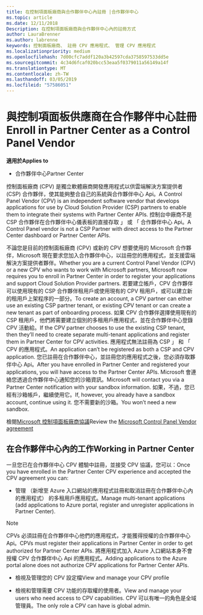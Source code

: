 ```yaml
---
title: 在控制項面板廠商與合作夥伴中心內註冊 |合作夥伴中心
ms.topic: article
ms.date: 12/11/2018
Description: 在控制項面板廠商與合作夥伴中心內的註冊方式
author: LauraBrenner
ms.author: labrenne
keywords: 控制面板廠商、 註冊 CPV 應用程式、 管理 CPV 應用程式
ms.localizationpriority: medium
ms.openlocfilehash: 7d00cfc7addf120a3b42597cda3758597533dd5e
ms.sourcegitcommit: 4c34d6fcaf020bcc53eaa5f0379011a56149a14f
ms.translationtype: MT
ms.contentlocale: zh-TW
ms.lasthandoff: 03/05/2019
ms.locfileid: "57586051"
---
```

# <a name="enroll-in-partner-center-as-a-control-panel-vendor"></a><span data-ttu-id="0c2aa-104">與控制項面板供應商在合作夥伴中心註冊</span><span class="sxs-lookup"><span data-stu-id="0c2aa-104">Enroll in Partner Center as a Control Panel Vendor</span></span>

<span data-ttu-id="0c2aa-105">**適用於**</span><span class="sxs-lookup"><span data-stu-id="0c2aa-105">**Applies to**</span></span>

- <span data-ttu-id="0c2aa-106">合作夥伴中心</span><span class="sxs-lookup"><span data-stu-id="0c2aa-106">Partner Center</span></span>

<span data-ttu-id="0c2aa-107">控制面板廠商 (CPV) 是獨立軟體廠商開發應用程式以供雲端解決方案提供者 (CSP) 合作夥伴，使其能夠整合自己的系統與合作夥伴中心 Api。</span><span class="sxs-lookup"><span data-stu-id="0c2aa-107">A Control Panel Vendor (CPV) is an independent software vendor that develops applications for use by Cloud Solution Provider (CSP) partners to enable them to integrate their systems with Partner Center APIs.</span></span> <span data-ttu-id="0c2aa-108">控制台中廠商不是 CSP 合作夥伴在合作夥伴中心儀表板的直接存取 」 或 「 合作夥伴中心 Api。</span><span class="sxs-lookup"><span data-stu-id="0c2aa-108">A Control Panel vendor is not a CSP Partner with direct access to the Partner Center dashboard or Partner Center APIs.</span></span>

<span data-ttu-id="0c2aa-109">不論您是目前的控制面板廠商 (CPV) 或新的 CPV 想要使用的 Microsoft 合作夥伴，Microsoft 現在要求您加入合作夥伴中心，以註冊您的應用程式，並支援雲端解決方案提供者夥伴。</span><span class="sxs-lookup"><span data-stu-id="0c2aa-109">Whether you are a current Control Panel Vendor (CPV) or a new CPV who wants to work with Microsoft partners, Microsoft now requires you to enroll in Partner Center in order to register your applications and support Cloud Solution Provider partners.</span></span> <span data-ttu-id="0c2aa-110">若要建立帳戶，CPV 合作夥伴可以使用現有的 CSP 合作夥伴租用戶或使用現有的 CPV 租用戶，或可以建立新的租用戶上架程序的一部分。</span><span class="sxs-lookup"><span data-stu-id="0c2aa-110">To create an account, a CPV partner can either use an existing CSP partner tenant, or existing CPV tenant or can create a new tenant as part of onboarding process.</span></span> <span data-ttu-id="0c2aa-111">如果 CPV 合作夥伴選擇使用現有的 CSP 租用戶，他們將需要建立個別的多租用戶應用程式，並在合作夥伴中心登錄 CPV 活動給。</span><span class="sxs-lookup"><span data-stu-id="0c2aa-111">If the CPV partner chooses to use the existing CSP tenant, then they’ll need to create separate multi-tenant applications and register them in Partner Center for CPV activities.</span></span> <span data-ttu-id="0c2aa-112">應用程式無法註冊為 CSP 」 和 「 CPV 的應用程式。</span><span class="sxs-lookup"><span data-stu-id="0c2aa-112">An application can’t be registered as both a CSP and CPV application.</span></span> <span data-ttu-id="0c2aa-113">您已註冊在合作夥伴中心，並註冊您的應用程式之後，您必須存取夥伴中心 Api。</span><span class="sxs-lookup"><span data-stu-id="0c2aa-113">After you have enrolled in Partner Center and registered your applications, you will have access to the Partner Center APIs.</span></span>  <span data-ttu-id="0c2aa-114">Microsoft 會連絡您透過合作夥伴中心通知您的沙箱資訊。</span><span class="sxs-lookup"><span data-stu-id="0c2aa-114">Microsoft will contact you via a Partner Center notification with your sandbox information.</span></span> <span data-ttu-id="0c2aa-115">如果，不過，您已經有沙箱帳戶，繼續使用它。</span><span class="sxs-lookup"><span data-stu-id="0c2aa-115">If, however, you already have a sandbox account, continue using it.</span></span> <span data-ttu-id="0c2aa-116">您不需要新的沙箱。</span><span class="sxs-lookup"><span data-stu-id="0c2aa-116">You won’t need a new sandbox.</span></span>   

<span data-ttu-id="0c2aa-117">檢閱[Microsoft 控制項面板廠商協議](https://go.microsoft.com/fwlink/?linkid=2055198)</span><span class="sxs-lookup"><span data-stu-id="0c2aa-117">Review the [Microsoft Control Panel Vendor agreement](https://go.microsoft.com/fwlink/?linkid=2055198)</span></span>


## <a name="working-in-partner-center"></a><span data-ttu-id="0c2aa-118">在合作夥伴中心內的工作</span><span class="sxs-lookup"><span data-stu-id="0c2aa-118">Working in Partner Center</span></span>
<span data-ttu-id="0c2aa-119">一旦您已在合作夥伴中心 CPV 體驗中註冊，並接受 CPV 協議，您可以：</span><span class="sxs-lookup"><span data-stu-id="0c2aa-119">Once you have enrolled in the Partner Center CPV experience and accepted the CPV agreement you can:</span></span>

- <span data-ttu-id="0c2aa-120">管理 （新增至 Azure 入口網站的應用程式註冊和取消註冊在合作夥伴中心內的應用程式） 的多租用戶應用程式。</span><span class="sxs-lookup"><span data-stu-id="0c2aa-120">Manage multi-tenant applications (add applications to Azure portal, register and unregister applications in Partner Center).</span></span>

>[!Note] 
><span data-ttu-id="0c2aa-121">CPVs 必須註冊在合作夥伴中心他們的應用程式，才能獲得授權的合作夥伴中心 Api。</span><span class="sxs-lookup"><span data-stu-id="0c2aa-121">CPVs must register their applications in Partner Center in order to get authorized for Partner Center APIs.</span></span> <span data-ttu-id="0c2aa-122">將應用程式加入 Azure 入口網站本身不會授權 CPV 合作夥伴中心 Api 的應用程式。</span><span class="sxs-lookup"><span data-stu-id="0c2aa-122">Adding applications to the Azure portal alone does not authorize CPV applications for Partner Center APIs.</span></span> 

- <span data-ttu-id="0c2aa-123">檢視及管理您的 CPV 設定檔</span><span class="sxs-lookup"><span data-stu-id="0c2aa-123">View and manage your CPV profile</span></span> 

- <span data-ttu-id="0c2aa-124">檢視和管理需要 CPV 功能的存取權的使用者。</span><span class="sxs-lookup"><span data-stu-id="0c2aa-124">View and manage your users who need access to CPV capabilities.</span></span> <span data-ttu-id="0c2aa-125">CPV 可以有唯一的角色是全域管理員。</span><span class="sxs-lookup"><span data-stu-id="0c2aa-125">The only role a CPV can have is global admin.</span></span>



